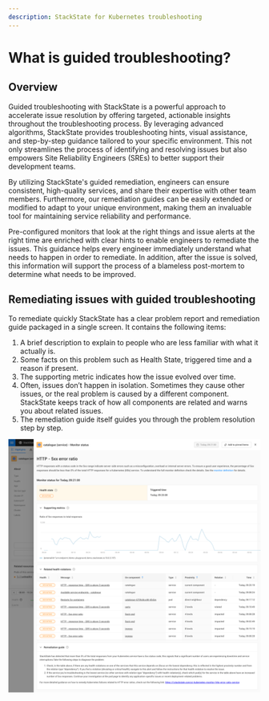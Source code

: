```yaml
---
description: StackState for Kubernetes troubleshooting
---
```

# What is guided troubleshooting?

## Overview

Guided troubleshooting with StackState is a powerful approach to accelerate issue resolution by offering targeted, actionable insights throughout the troubleshooting process. By leveraging advanced algorithms, StackState provides troubleshooting hints, visual assistance, and step-by-step guidance tailored to your specific environment. This not only streamlines the process of identifying and resolving issues but also empowers Site Reliability Engineers (SREs) to better support their development teams.

By utilizing StackState's guided remediation, engineers can ensure consistent, high-quality services, and share their expertise with other team members. Furthermore, our remediation guides can be easily extended or modified to adapt to your unique environment, making them an invaluable tool for maintaining service reliability and performance.

Pre-configured monitors that look at the right things and issue alerts at the right time are enriched with clear hints to enable engineers to remediate the issues. This guidance helps every engineer immediately understand what needs to happen in order to remediate. In addition, after the issue is solved, this information will support the process of a blameless post-mortem to determine what needs to be improved.

## Remediating issues with guided troubleshooting

To remediate quickly StackState has a clear problem report and remediation guide packaged in a single screen. It contains the following items:
1. A brief description to explain to people who are less familiar with what it actually is.
2. Some facts on this problem such as Health State, triggered time and a reason if present.
3. The supporting metric indicates how the issue evolved over time.
4. Often, issues don’t happen in isolation. Sometimes they cause other issues, or the real problem is caused by a different component. StackState keeps track of how all components are related and warns you about related issues.
5. The remediation guide itself guides you through the problem resolution step by step.

![](../../.gitbook/assets/k8s/guided-troubleshooting.png)